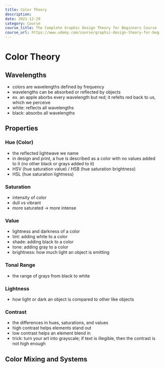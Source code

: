```yaml
---
title: Color Theory
description:
date: 2021-12-29 
category: Course
course_title: The Complete Graphic Design Theory for Beginners Course
course_url: https://www.udemy.com/course/graphic-design-theory-for-beginners-course/
---
```


# Color Theory

## Wavelengths

- colors are wavelengths defined by frequency
- wavelengths can be absorbed or reflected by objects
- ex. an apple aborbs every wavelength but red; it refelts red back to us, which we perceive
- white: reflects all wavelengths
- black: absorbs all wavelengths

## Properties

### Hue (Color)

- the reflected lightwave we name
- in design and print, a hue is described as a color with no values added to it (no other black or grays added to it)
- HSV (hue saturation value) / HSB (hue saturation brightness)
- HSL (hue saturation lightness)

### Saturation

- intensity of color
- dull vs vibrant
- more saturated -> more intense

### Value

- lightness and darkness of a color
- tint: adding white to a color
- shade: adding black to a color
- tone: adding gray to a color
- brightness: how much light an object is emitting

### Tonal Range

- the range of grays from black to white

### Lightness

- how light or dark an object is compared to other like objects

### Contrast

- the differences in hues, saturations, and values
- high contrast helps elements stand out
- low contrast helps an element blend in
- trick: turn your art into grayscale; if text is illegible, then the contrast is not high enough

## Color Mixing and Systems


